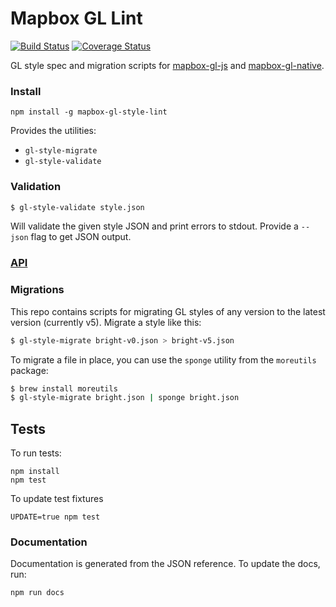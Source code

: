 # Mapbox GL Lint

[![Build Status](https://travis-ci.org/mapbox/mapbox-gl-style-spec.svg?branch=master)](https://travis-ci.org/mapbox/mapbox-gl-style-spec)
 [![Coverage Status](https://coveralls.io/repos/mapbox/mapbox-gl-style-spec/badge.png)](https://coveralls.io/r/mapbox/mapbox-gl-style-spec)

GL style spec and migration scripts for [mapbox-gl-js](https://github.com/mapbox/mapbox-gl-js) and
[mapbox-gl-native](https://github.com/mapbox/mapbox-gl-native).

### Install

    npm install -g mapbox-gl-style-lint

Provides the utilities:

* `gl-style-migrate`
* `gl-style-validate`

### Validation

```bash
$ gl-style-validate style.json
```

Will validate the given style JSON and print errors to stdout. Provide a
`--json` flag to get JSON output.

### [API](API.md)

### Migrations

This repo contains scripts for migrating GL styles of any version to the latest version
(currently v5). Migrate a style like this:

```bash
$ gl-style-migrate bright-v0.json > bright-v5.json
```

To migrate a file in place, you can use the `sponge` utility from the `moreutils` package:

```bash
$ brew install moreutils
$ gl-style-migrate bright.json | sponge bright.json
```

## Tests

To run tests:

    npm install
    npm test

To update test fixtures

    UPDATE=true npm test

### Documentation

Documentation is generated from the JSON reference. To update the docs, run:
```
npm run docs
```
